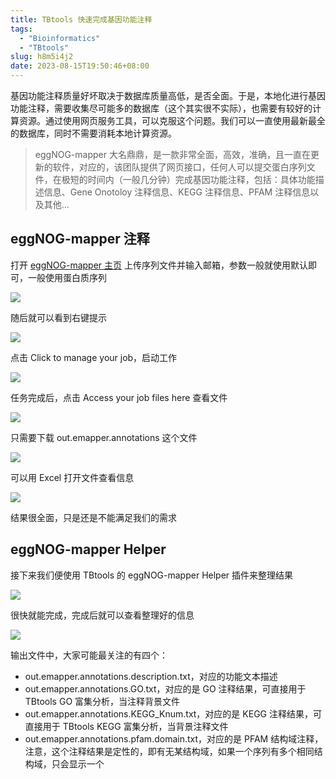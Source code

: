 ```yaml
---
title: TBtools 快速完成基因功能注释
tags:
  - "Bioinformatics"
  - "TBtools"
slug: h8m5i4j2
date: 2023-08-15T19:50:46+08:00
---
```


基因功能注释质量好坏取决于数据库质量高低，是否全面。于是，本地化进行基因功能注释，需要收集尽可能多的数据库（这个其实很不实际），也需要有较好的计算资源。通过使用网页服务工具，可以克服这个问题。我们可以一直使用最新最全的数据库，同时不需要消耗本地计算资源。

<!--more-->

>eggNOG-mapper 大名鼎鼎，是一款非常全面，高效，准确，且一直在更新的软件，对应的，该团队提供了网页接口，任何人可以提交蛋白序列文件，在极短的时间内（一般几分钟）完成基因功能注释，包括：具体功能描述信息、Gene Onotoloy 注释信息、KEGG 注释信息、PFAM 注释信息以及其他...

## eggNOG-mapper 注释

打开 [eggNOG-mapper 主页](http://eggnog-mapper.embl.de/) 上传序列文件并输入邮箱，参数一般就使用默认即可，一般使用蛋白质序列

![](https://gcore.jsdelivr.net/gh/yuanj82/static/blog/20230815195806.png)

随后就可以看到右键提示

![](https://gcore.jsdelivr.net/gh/yuanj82/static/blog/20230815195951.png)

点击 Click to manage your job，启动工作

![](https://gcore.jsdelivr.net/gh/yuanj82/static/blog/20230815195951.png)

任务完成后，点击 Access your job files here 查看文件

![](https://gcore.jsdelivr.net/gh/yuanj82/static/blog/20230815200537.png)

只需要下载 out.emapper.annotations 这个文件

![](https://gcore.jsdelivr.net/gh/yuanj82/static/blog/20230815200618.png)

可以用 Excel 打开文件查看信息

![](https://gcore.jsdelivr.net/gh/yuanj82/static/blog/20230815201154.png)

结果很全面，只是还是不能满足我们的需求

## eggNOG-mapper Helper

接下来我们便使用 TBtools 的 eggNOG-mapper Helper 插件来整理结果

![](https://gcore.jsdelivr.net/gh/yuanj82/static/blog/20230815200915.png)

很快就能完成，完成后就可以查看整理好的信息

![](https://gcore.jsdelivr.net/gh/yuanj82/static/blog/20230815201303.png)

输出文件中，大家可能最关注的有四个：

- out.emapper.annotations.description.txt，对应的功能文本描述
- out.emapper.annotations.GO.txt，对应的是 GO 注释结果，可直接用于 TBtools GO 富集分析，当注释背景文件
- out.emapper.annotations.KEGG_Knum.txt，对应的是 KEGG 注释结果，可直接用于 TBtools KEGG 富集分析，当背景注释文件
- out.emapper.annotations.pfam.domain.txt，对应的是 PFAM 结构域注释，注意，这个注释结果是定性的，即有无某结构域，如果一个序列有多个相同结构域，只会显示一个